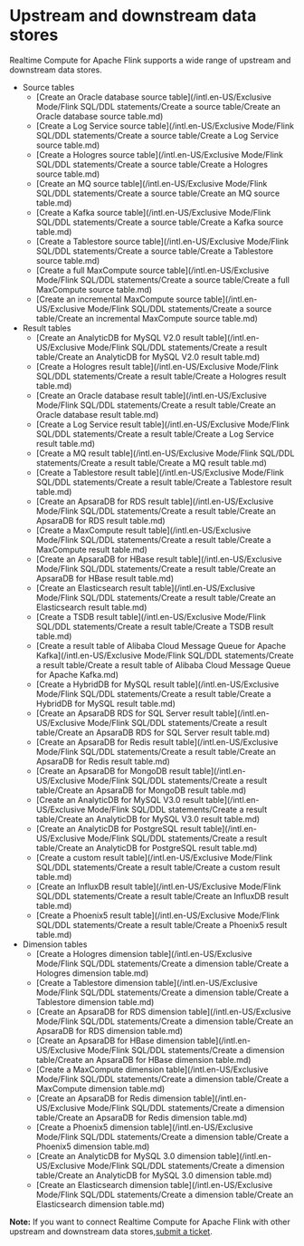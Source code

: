 # Upstream and downstream data stores

Realtime Compute for Apache Flink supports a wide range of upstream and downstream data stores.

-   Source tables
    -   [Create an Oracle database source table](/intl.en-US/Exclusive Mode/Flink SQL/DDL statements/Create a source table/Create an Oracle database source table.md)
    -   [Create a Log Service source table](/intl.en-US/Exclusive Mode/Flink SQL/DDL statements/Create a source table/Create a Log Service source table.md)
    -   [Create a Hologres source table](/intl.en-US/Exclusive Mode/Flink SQL/DDL statements/Create a source table/Create a Hologres source table.md)
    -   [Create an MQ source table](/intl.en-US/Exclusive Mode/Flink SQL/DDL statements/Create a source table/Create an MQ source table.md)
    -   [Create a Kafka source table](/intl.en-US/Exclusive Mode/Flink SQL/DDL statements/Create a source table/Create a Kafka source table.md)
    -   [Create a Tablestore source table](/intl.en-US/Exclusive Mode/Flink SQL/DDL statements/Create a source table/Create a Tablestore source table.md)
    -   [Create a full MaxCompute source table](/intl.en-US/Exclusive Mode/Flink SQL/DDL statements/Create a source table/Create a full MaxCompute source table.md)
    -   [Create an incremental MaxCompute source table](/intl.en-US/Exclusive Mode/Flink SQL/DDL statements/Create a source table/Create an incremental MaxCompute source table.md)
-   Result tables
    -   [Create an AnalyticDB for MySQL V2.0 result table](/intl.en-US/Exclusive Mode/Flink SQL/DDL statements/Create a result table/Create an AnalyticDB for MySQL V2.0 result table.md)
    -   [Create a Hologres result table](/intl.en-US/Exclusive Mode/Flink SQL/DDL statements/Create a result table/Create a Hologres result table.md)
    -   [Create an Oracle database result table](/intl.en-US/Exclusive Mode/Flink SQL/DDL statements/Create a result table/Create an Oracle database result table.md)
    -   [Create a Log Service result table](/intl.en-US/Exclusive Mode/Flink SQL/DDL statements/Create a result table/Create a Log Service result table.md)
    -   [Create a MQ result table](/intl.en-US/Exclusive Mode/Flink SQL/DDL statements/Create a result table/Create a MQ result table.md)
    -   [Create a Tablestore result table](/intl.en-US/Exclusive Mode/Flink SQL/DDL statements/Create a result table/Create a Tablestore result table.md)
    -   [Create an ApsaraDB for RDS result table](/intl.en-US/Exclusive Mode/Flink SQL/DDL statements/Create a result table/Create an ApsaraDB for RDS result table.md)
    -   [Create a MaxCompute result table](/intl.en-US/Exclusive Mode/Flink SQL/DDL statements/Create a result table/Create a MaxCompute result table.md)
    -   [Create an ApsaraDB for HBase result table](/intl.en-US/Exclusive Mode/Flink SQL/DDL statements/Create a result table/Create an ApsaraDB for HBase result table.md)
    -   [Create an Elasticsearch result table](/intl.en-US/Exclusive Mode/Flink SQL/DDL statements/Create a result table/Create an Elasticsearch result table.md)
    -   [Create a TSDB result table](/intl.en-US/Exclusive Mode/Flink SQL/DDL statements/Create a result table/Create a TSDB result table.md)
    -   [Create a result table of Alibaba Cloud Message Queue for Apache Kafka](/intl.en-US/Exclusive Mode/Flink SQL/DDL statements/Create a result table/Create a result table of Alibaba Cloud Message Queue for Apache Kafka.md)
    -   [Create a HybridDB for MySQL result table](/intl.en-US/Exclusive Mode/Flink SQL/DDL statements/Create a result table/Create a HybridDB for MySQL result table.md)
    -   [Create an ApsaraDB RDS for SQL Server result table](/intl.en-US/Exclusive Mode/Flink SQL/DDL statements/Create a result table/Create an ApsaraDB RDS for SQL Server result table.md)
    -   [Create an ApsaraDB for Redis result table](/intl.en-US/Exclusive Mode/Flink SQL/DDL statements/Create a result table/Create an ApsaraDB for Redis result table.md)
    -   [Create an ApsaraDB for MongoDB result table](/intl.en-US/Exclusive Mode/Flink SQL/DDL statements/Create a result table/Create an ApsaraDB for MongoDB result table.md)
    -   [Create an AnalyticDB for MySQL V3.0 result table](/intl.en-US/Exclusive Mode/Flink SQL/DDL statements/Create a result table/Create an AnalyticDB for MySQL V3.0 result table.md)
    -   [Create an AnalyticDB for PostgreSQL result table](/intl.en-US/Exclusive Mode/Flink SQL/DDL statements/Create a result table/Create an AnalyticDB for PostgreSQL result table.md)
    -   [Create a custom result table](/intl.en-US/Exclusive Mode/Flink SQL/DDL statements/Create a result table/Create a custom result table.md)
    -   [Create an InfluxDB result table](/intl.en-US/Exclusive Mode/Flink SQL/DDL statements/Create a result table/Create an InfluxDB result table.md)
    -   [Create a Phoenix5 result table](/intl.en-US/Exclusive Mode/Flink SQL/DDL statements/Create a result table/Create a Phoenix5 result table.md)
-   Dimension tables
    -   [Create a Hologres dimension table](/intl.en-US/Exclusive Mode/Flink SQL/DDL statements/Create a dimension table/Create a Hologres dimension table.md)
    -   [Create a Tablestore dimension table](/intl.en-US/Exclusive Mode/Flink SQL/DDL statements/Create a dimension table/Create a Tablestore dimension table.md)
    -   [Create an ApsaraDB for RDS dimension table](/intl.en-US/Exclusive Mode/Flink SQL/DDL statements/Create a dimension table/Create an ApsaraDB for RDS dimension table.md)
    -   [Create an ApsaraDB for HBase dimension table](/intl.en-US/Exclusive Mode/Flink SQL/DDL statements/Create a dimension table/Create an ApsaraDB for HBase dimension table.md)
    -   [Create a MaxCompute dimension table](/intl.en-US/Exclusive Mode/Flink SQL/DDL statements/Create a dimension table/Create a MaxCompute dimension table.md)
    -   [Create an ApsaraDB for Redis dimension table](/intl.en-US/Exclusive Mode/Flink SQL/DDL statements/Create a dimension table/Create an ApsaraDB for Redis dimension table.md)
    -   [Create a Phoenix5 dimension table](/intl.en-US/Exclusive Mode/Flink SQL/DDL statements/Create a dimension table/Create a Phoenix5 dimension table.md)
    -   [Create an AnalyticDB for MySQL 3.0 dimension table](/intl.en-US/Exclusive Mode/Flink SQL/DDL statements/Create a dimension table/Create an AnalyticDB for MySQL 3.0 dimension table.md)
    -   [Create an Elasticsearch dimension table](/intl.en-US/Exclusive Mode/Flink SQL/DDL statements/Create a dimension table/Create an Elasticsearch dimension table.md)

**Note:** If you want to connect Realtime Compute for Apache Flink with other upstream and downstream data stores,[submit a ticket](https://account.alibabacloud.com/login/login.htm?oauth_callback=https%3A//ticket-intl.console.aliyun.com/%23).

